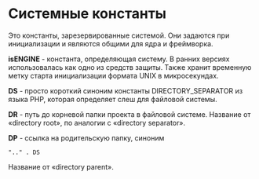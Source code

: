 # Системные константы

Это константы, зарезервированные системой. Они задаются при инициализации и являются общими для ядра и фреймворка.

**isENGINE** - константа, определяющая систему. В ранних версиях использовалась как одно из средств защиты. Также хранит временную метку старта инициализации формата UNIX в микросекундах.

**DS** - просто короткий синоним константы DIRECTORY_SEPARATOR из языка PHP, которая определяет слеш для файловой системы.

**DR** - путь до корневой папки проекта в файловой системе. Название от «directory root», по аналогии с «directory separator».

**DP** - ссылка на родительскую папку, синоним

    ".." . DS

Название от «directory parent».

